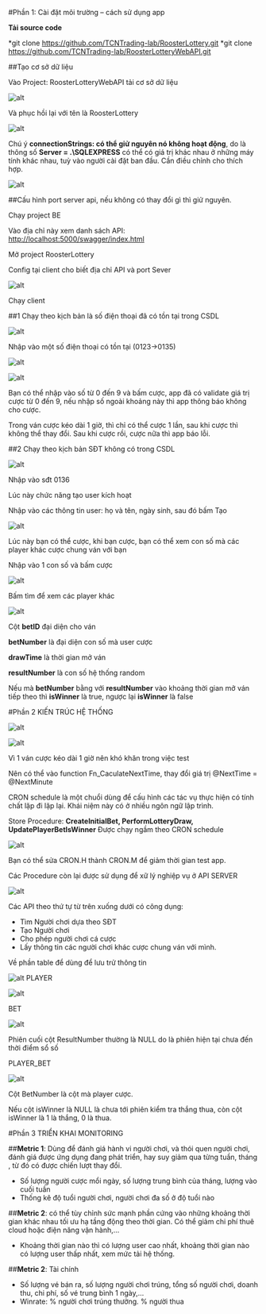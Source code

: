 ﻿#Phần 1: Cài đặt môi trường – cách sử dụng app

**Tải source code**

*git clone <https://github.com/TCNTrading-lab/RoosterLottery.git>
*git clone <https://github.com/TCNTrading-lab/RoosterLotteryWebAPI.git>

##Tạo cơ sở dữ liệu

Vào Project: RoosterLotteryWebAPI tải cơ sở dữ liệu

![alt](Aspose.Words.76af8797-d44a-41eb-b6e8-2c545a2c5a82.001.png)

Và phục hồi lại với tên là RoosterLottery

![alt](Aspose.Words.76af8797-d44a-41eb-b6e8-2c545a2c5a82.002.png)

Chú ý **connectionStrings: có thể giử nguyên nó không hoạt động**, do là thông số **Server = .\\SQLEXPRESS** có thể có giá trị khác nhau ở những máy tính khác nhau, tuỳ vào người cài đặt ban đầu. Cần điều chỉnh cho thích hợp.

![alt](Aspose.Words.76af8797-d44a-41eb-b6e8-2c545a2c5a82.003.png)

##Cấu hình port server api, nếu không có thay đổi gì thì giử nguyên.

Chạy project BE

Vào địa chỉ này xem danh sách API: <http://localhost:5000/swagger/index.html>

Mở project RoosterLottery

Config tại client cho biết địa chỉ API và port Sever

![alt](Aspose.Words.76af8797-d44a-41eb-b6e8-2c545a2c5a82.005.png)

Chạy client

##1 Chạy theo kịch bản là số điện thoại đã có tồn tại trong CSDL

![alt](Aspose.Words.76af8797-d44a-41eb-b6e8-2c545a2c5a82.006.png)

Nhập vào một số điện thoại có tồn tại (0123->0135)

![alt](Aspose.Words.76af8797-d44a-41eb-b6e8-2c545a2c5a82.007.png)

![alt](Aspose.Words.76af8797-d44a-41eb-b6e8-2c545a2c5a82.008.png)

Bạn có thể nhập vào số từ 0 đến 9 và bấm cược, app đã có validate giá trị cược từ 0 đến 9, nếu nhập số ngoài khoảng này thì app thông báo không cho cược.

Trong ván cược kéo dài 1 giờ, thì chỉ có thể cược 1 lần, sau khi cược thì không thể thay đổi. Sau khi cược rồi, cược nữa thì app báo lỗi.

##2 Chạy theo kịch bản SĐT không có trong CSDL

![alt](Aspose.Words.76af8797-d44a-41eb-b6e8-2c545a2c5a82.009.png)

Nhập vào sđt 0136

Lúc này chức năng tạo user kích hoạt

Nhập vào các thông tin user: họ và tên, ngày sinh, sau đó bấm Tạo

![alt](Aspose.Words.76af8797-d44a-41eb-b6e8-2c545a2c5a82.010.png)

Lúc này bạn có thể cược, khi bạn cược, bạn có thể xem con số mà các player khác cược chung ván với bạn

Nhập vào 1 con số và bấm cược

![alt](Aspose.Words.76af8797-d44a-41eb-b6e8-2c545a2c5a82.011.png)

Bấm tìm để xem các player khác

![alt](Aspose.Words.76af8797-d44a-41eb-b6e8-2c545a2c5a82.012.png)

Cột **betID** đại diện cho ván

**betNumber** là đại diện con số mà user cược

**drawTime** là thời gian mở ván

**resultNumber** là con số hệ thống random

Nếu mà **betNumber** bằng với **resultNumber** vào khoảng thời gian mở ván tiếp theo thì **isWinner** là true, ngược lại **isWinner** là false

#Phần 2 KIẾN TRÚC HỆ THỐNG

![alt](Aspose.Words.76af8797-d44a-41eb-b6e8-2c545a2c5a82.013.png)

![alt](Aspose.Words.76af8797-d44a-41eb-b6e8-2c545a2c5a82.014.png)

Vì 1 ván cược kéo dài 1 giờ nên khó khăn trong việc test

Nên có thể vào function Fn_CaculateNextTime, thay đổi giá trị @NextTime = @NextMinute

CRON schedule là một chuổi dùng để cấu hình các tác vụ thực hiện có tính chất lặp đi lặp lại. Khái niệm này có ở nhiều ngôn ngữ lập trình.

Store Procedure: **CreateInitialBet, PerformLotteryDraw, UpdatePlayerBetIsWinner** Được chạy ngầm theo CRON schedule

![alt](Aspose.Words.76af8797-d44a-41eb-b6e8-2c545a2c5a82.015.png)

Bạn có thể sửa CRON.H thành CRON.M để giảm thời gian test app.

Các Procedure còn lại được sử dụng để xữ lý nghiệp vụ ở API SERVER

![alt](Aspose.Words.76af8797-d44a-41eb-b6e8-2c545a2c5a82.016.png)

Các API theo thứ tự từ trên xuống dưới có công dụng:

- Tìm Người chơi dựa theo SĐT
- Tạo Người chơi
- Cho phép người chơi cá cược
- Lấy thông tin các người chơi khác cược chung ván với mình.

Về phần table để dùng để lưu trử thông tin

![alt](Aspose.Words.76af8797-d44a-41eb-b6e8-2c545a2c5a82.017.png)
PLAYER

![alt](Aspose.Words.76af8797-d44a-41eb-b6e8-2c545a2c5a82.018.png)

BET

![alt](Aspose.Words.76af8797-d44a-41eb-b6e8-2c545a2c5a82.019.png)

Phiên cuối cột ResultNumber thường là NULL do là phiên hiện tại chưa đến thời điểm sổ số

PLAYER_BET

![alt](Aspose.Words.76af8797-d44a-41eb-b6e8-2c545a2c5a82.020.png)

Cột BetNumber là cột mà player cược.

Nếu cột isWinner là NULL là chưa tới phiên kiểm tra thắng thua, còn cột isWinner là 1 là thắng, 0 là thua.

#Phần 3 TRIỂN KHAI MONITORING

##**Metric 1**: Dùng để đánh giá hành vi người chơi, và thói quen người chơi, đánh giá được ứng dụng đang phát triển, hay suy giảm qua từng tuần, tháng , từ đó có được chiến lượt thay đổi.

- Số lượng người cược mổi ngày, số lượng trung bình của tháng, lượng vào cuối tuần
- Thống kê độ tuổi người chơi, người chơi đa số ở độ tuổi nào

##**Metric 2**: có thể tùy chỉnh sức mạnh phần cứng vào những khoảng thời gian khác nhau tối ưu hạ tầng động theo thời gian. Có thể giảm chi phí thuê cloud hoặc điện năng vận hành,…

- Khoảng thời gian nào thì có lượng user cao nhất, khoảng thời gian nào có lượng user thấp nhất, xem mức tải hệ thống.

##**Metric 2**: Tài chính

- Số lượng vé bán ra, số lượng người chơi trúng, tổng số người chơi, doanh thu, chi phí, số vé trung bình 1 ngày,…
- Winrate: % người chơi trúng thưởng. % người thua
